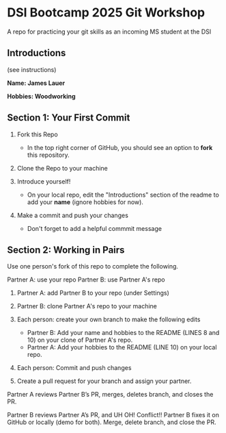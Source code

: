 # DSI Bootcamp 2025 Git Workshop

A repo for practicing your git skills as an incoming MS student at the DSI

## Introductions

(see instructions)

**Name: James Lauer**

**Hobbies: Woodworking**

## Section 1: Your First Commit

1. Fork this Repo

   * In the top right corner of GitHub, you should see an option to **fork** this repository.

2. Clone the Repo to your machine
3. Introduce yourself!

   * On your local repo, edit the "Introductions" section of the readme to add your **name** (ignore hobbies for now).

4. Make a commit and push your changes

   * Don't forget to add a helpful commmit message



## Section 2: Working in Pairs

Use one person's fork of this repo to complete the following.

Partner A: use your repo
Partner B: use Partner A's repo



1. Partner A: add Partner B to your repo (under Settings)
2. Partner B: clone Partner A's repo to your machine
3. Each person: create your own branch to make the following edits

   * Partner B: Add your name and hobbies to the README (LINES 8 and 10) on your clone of Partner A's repo.
   * Partner A: Add your hobbies to the README (LINE 10) on your local repo.

4. Each person: Commit and push changes
5. Create a pull request for your branch and assign your partner.

Partner A reviews Partner B’s PR, merges, deletes branch, and closes the PR.

Partner B reviews Partner A’s PR, and UH OH! Conflict!! Partner B fixes it on GitHub or locally (demo for both). Merge, delete branch, and close the PR.

